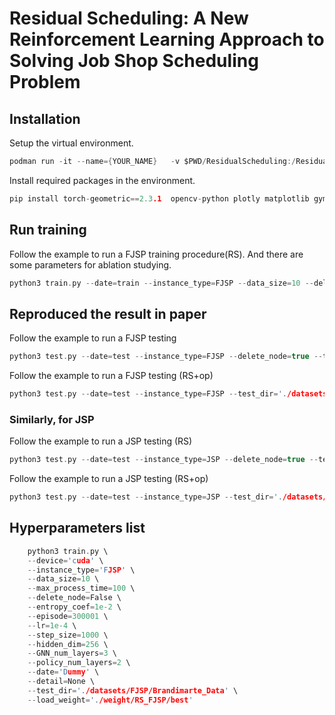 # Residual Scheduling: A New Reinforcement Learning Approach to Solving Job Shop Scheduling Problem

## Installation

Setup the virtual environment.
```c
podman run -it --name={YOUR_NAME}   -v $PWD/ResidualScheduling:/ResidualScheduling pytorch/pytorch:2.0.1-cuda11.7-cudnn8-runtime
```

Install required packages in the environment.
```c
pip install torch-geometric==2.3.1  opencv-python plotly matplotlib gym tensorboard pandas colorhash
```
## Run training
Follow the example to run a FJSP training procedure(RS). And there are some parameters for ablation studying.
```c
python3 train.py --date=train --instance_type=FJSP --data_size=10 --delete_node=true
```

## Reproduced the result in paper
Follow the example to run a FJSP testing 
```c
python3 test.py --date=test --instance_type=FJSP --delete_node=true --test_dir='./datasets/FJSP/Brandimarte_Data' --load_weight='./weight/RS_FJSP/best'
```
Follow the example to run a FJSP testing (RS+op)
```c
python3 test.py --date=test --instance_type=FJSP --test_dir='./datasets/FJSP/Brandimarte_Data' --load_weight='./weight/RS+op_FJSP/best'
```

### Similarly, for JSP
Follow the example to run a JSP testing (RS)
```c
python3 test.py --date=test --instance_type=JSP --delete_node=true --test_dir='./datasets/JSP/public_benchmark/ta' --load_weight='./weight/RS_JSP/best'
```
Follow the example to run a JSP testing (RS+op)
```c
python3 test.py --date=test --instance_type=JSP --test_dir='./datasets/JSP/public_benchmark/ta' --load_weight='./weight/RS+op_JSP/best'
```

## Hyperparameters list
```c
    python3 train.py \
    --device='cuda' \
    --instance_type='FJSP' \
    --data_size=10 \
    --max_process_time=100 \
    --delete_node=False \
    --entropy_coef=1e-2 \
    --episode=300001 \
    --lr=1e-4 \
    --step_size=1000 \
    --hidden_dim=256 \
    --GNN_num_layers=3 \
    --policy_num_layers=2 \
    --date='Dummy' \
    --detail=None \
    --test_dir='./datasets/FJSP/Brandimarte_Data' \
    --load_weight='./weight/RS_FJSP/best'
```
